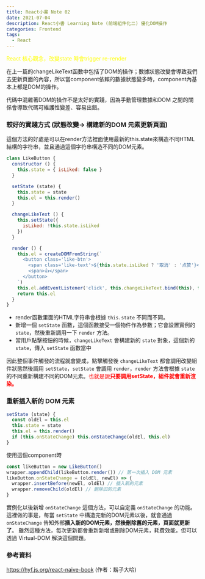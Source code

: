 ```yaml
---
title: React小書 Note 02
date: 2021-07-04
description: React小書 Learning Note (前端組件化二) 優化DOM操作
categories: Frontend
tags: 
  - React
---
```

<font color="yellow" >React 核心觀念，改變state 時會trigger re-render </font>

在上一篇的changeLikeText函數中包括了DOM的操作；數據狀態改變會導致我們去更新頁面的內容，所以當component依賴的數據狀態變多時，component內基本上都是DOM的操作。

代碼中混雜著DOM的操作不是太好的實踐，因為手動管理數據和DOM 之間的關係會導致代碼可維護性變差、容易出錯。

### 較好的實踐方式 (狀態改變-> 構建新的DOM 元素更新頁面)

這個方法的好處是可以在render方法裡面使用最新的this.state來構造不同HTML結構的字符串，並且通過這個字符串構造不同的DOM元素。

``` js
class LikeButton {
  constructor () {
    this.state = { isLiked: false }
  }

  setState (state) {
    this.state = state
    this.el = this.render()
  }

  changeLikeText () {
    this.setState({
      isLiked: !this.state.isLiked
    })
  }

  render () {
    this.el = createDOMFromString(`
      <button class='like-btn'>
        <span class='like-text'>${this.state.isLiked ? '取消' : '点赞'}</span>
        <span>👍</span>
      </button>
    `)
    this.el.addEventListener('click', this.changeLikeText.bind(this), false)
    return this.el
  }
}
```
* render函數里面的HTML字符串會根據 `this.state` 不同而不同。
* 新增一個 `setState` 函數，這個函數接受一個物件作為參數；它會設置實例的 `state`，然後重新調用一下 `render` 方法。
* 當用戶點擊按鈕的時候，`changeLikeText` 會構建新的 `state` 對象，這個新的`state`，傳入 `setState` 函數當中

因此整個事件觸發的流程就會變成，點擊觸發後 `changeLikeText` 都會調用改變組件狀態然後調用 `setState`，`setState` 會調用 `render`，`render` 方法會根據 `state` 的不同重新構建不同的DOM元素。<font color="#f00">也就是說**只要調用setState，組件就會重新渲染。**</font>

### 重新插入新的 DOM 元素
``` js
setState (state) {
  const oldEl = this.el
  this.state = state
  this.el = this.render()
  if (this.onStateChange) this.onStateChange(oldEl, this.el)
}
```
使用這個component時
``` js
const likeButton = new LikeButton()
wrapper.appendChild(likeButton.render()) // 第一次插入 DOM 元素
likeButton.onStateChange = (oldEl, newEl) => {
  wrapper.insertBefore(newEl, oldEl) // 插入新的元素
  wrapper.removeChild(oldEl) // 删除旧的元素
}
```
實例化以後新增 `onStateChange` 這個方法，可以自定義 `onStateChange` 的功能。這裡做的事是，每當 `setState` 中構造完新的DOM元素以後，就會通過 `onStateChange` 告知外部**插入新的DOM元素，然後刪除舊的元素，頁面就更新了**。
雖然這種方法，每次更新都會重新新增或刪除DOM元素，耗費效能，但可以透過 Virtual-DOM 解決這個問題。

### 參考資料
https://hyf.js.org/react-naive-book (作者：鬍子大哈)
